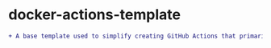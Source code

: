 # docker-actions-template

```diff
+ A base template used to simplify creating GitHub Actions that primarily use docker to run.
```